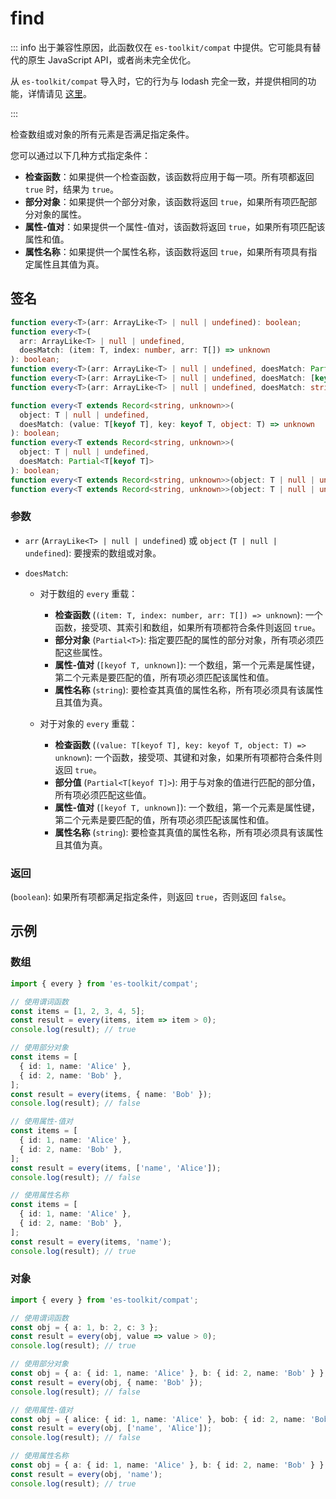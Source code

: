 # find

::: info
出于兼容性原因，此函数仅在 `es-toolkit/compat` 中提供。它可能具有替代的原生 JavaScript API，或者尚未完全优化。

从 `es-toolkit/compat` 导入时，它的行为与 lodash 完全一致，并提供相同的功能，详情请见 [这里](../../../compatibility.md)。

:::

检查数组或对象的所有元素是否满足指定条件。

您可以通过以下几种方式指定条件：

- **检查函数**：如果提供一个检查函数，该函数将应用于每一项。所有项都返回 `true` 时，结果为 `true`。
- **部分对象**：如果提供一个部分对象，该函数将返回 `true`，如果所有项匹配部分对象的属性。
- **属性-值对**：如果提供一个属性-值对，该函数将返回 `true`，如果所有项匹配该属性和值。
- **属性名称**：如果提供一个属性名称，该函数将返回 `true`，如果所有项具有指定属性且其值为真。

## 签名

```typescript
function every<T>(arr: ArrayLike<T> | null | undefined): boolean;
function every<T>(
  arr: ArrayLike<T> | null | undefined,
  doesMatch: (item: T, index: number, arr: T[]) => unknown
): boolean;
function every<T>(arr: ArrayLike<T> | null | undefined, doesMatch: Partial<T>): boolean;
function every<T>(arr: ArrayLike<T> | null | undefined, doesMatch: [keyof T, unknown]): boolean;
function every<T>(arr: ArrayLike<T> | null | undefined, doesMatch: string): boolean;

function every<T extends Record<string, unknown>>(
  object: T | null | undefined,
  doesMatch: (value: T[keyof T], key: keyof T, object: T) => unknown
): boolean;
function every<T extends Record<string, unknown>>(
  object: T | null | undefined,
  doesMatch: Partial<T[keyof T]>
): boolean;
function every<T extends Record<string, unknown>>(object: T | null | undefined, doesMatch: [keyof T, unknown]): boolean;
function every<T extends Record<string, unknown>>(object: T | null | undefined, doesMatch: string): boolean;
```

### 参数

- `arr` (`ArrayLike<T> | null | undefined`) 或 `object` (`T | null | undefined`): 要搜索的数组或对象。

- `doesMatch`:

  - 对于数组的 `every` 重载：

    - **检查函数** (`(item: T, index: number, arr: T[]) => unknown`): 一个函数，接受项、其索引和数组，如果所有项都符合条件则返回 `true`。
    - **部分对象** (`Partial<T>`): 指定要匹配的属性的部分对象，所有项必须匹配这些属性。
    - **属性-值对** (`[keyof T, unknown]`): 一个数组，第一个元素是属性键，第二个元素是要匹配的值，所有项必须匹配该属性和值。
    - **属性名称** (`string`): 要检查其真值的属性名称，所有项必须具有该属性且其值为真。

  - 对于对象的 `every` 重载：
    - **检查函数** (`(value: T[keyof T], key: keyof T, object: T) => unknown`): 一个函数，接受项、其键和对象，如果所有项都符合条件则返回 `true`。
    - **部分值** (`Partial<T[keyof T]>`): 用于与对象的值进行匹配的部分值，所有项必须匹配这些值。
    - **属性-值对** (`[keyof T, unknown]`): 一个数组，第一个元素是属性键，第二个元素是要匹配的值，所有项必须匹配该属性和值。
    - **属性名称** (`string`): 要检查其真值的属性名称，所有项必须具有该属性且其值为真。

### 返回

(`boolean`): 如果所有项都满足指定条件，则返回 `true`，否则返回 `false`。

## 示例

### 数组

```typescript
import { every } from 'es-toolkit/compat';

// 使用谓词函数
const items = [1, 2, 3, 4, 5];
const result = every(items, item => item > 0);
console.log(result); // true

// 使用部分对象
const items = [
  { id: 1, name: 'Alice' },
  { id: 2, name: 'Bob' },
];
const result = every(items, { name: 'Bob' });
console.log(result); // false

// 使用属性-值对
const items = [
  { id: 1, name: 'Alice' },
  { id: 2, name: 'Bob' },
];
const result = every(items, ['name', 'Alice']);
console.log(result); // false

// 使用属性名称
const items = [
  { id: 1, name: 'Alice' },
  { id: 2, name: 'Bob' },
];
const result = every(items, 'name');
console.log(result); // true
```

### 对象

```typescript
import { every } from 'es-toolkit/compat';

// 使用谓词函数
const obj = { a: 1, b: 2, c: 3 };
const result = every(obj, value => value > 0);
console.log(result); // true

// 使用部分对象
const obj = { a: { id: 1, name: 'Alice' }, b: { id: 2, name: 'Bob' } };
const result = every(obj, { name: 'Bob' });
console.log(result); // false

// 使用属性-值对
const obj = { alice: { id: 1, name: 'Alice' }, bob: { id: 2, name: 'Bob' } };
const result = every(obj, ['name', 'Alice']);
console.log(result); // false

// 使用属性名称
const obj = { a: { id: 1, name: 'Alice' }, b: { id: 2, name: 'Bob' } };
const result = every(obj, 'name');
console.log(result); // true
```
